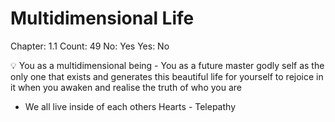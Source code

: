 # Multidimensional Life

Chapter: 1.1
Count: 49
No: Yes
Yes: No

<aside>
💡 You as a multidimensional being - You as a future master godly self as the only one that exists and generates this beautiful life for yourself to rejoice in it when you awaken and realise the truth of who you are

</aside>

- We all live inside of each others Hearts - Telepathy